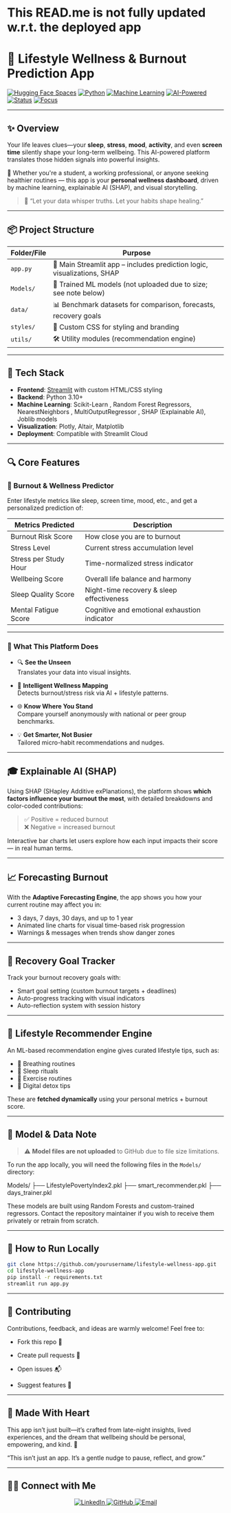 # This READ.me is not fully updated w.r.t. the deployed app




# 🧠 Lifestyle Wellness & Burnout Prediction App

[![Hugging Face Spaces](https://img.shields.io/badge/HuggingFace-Deployed-yellow?logo=huggingface)](#)
[![Python](https://img.shields.io/badge/Built_with-Python_3.10-blue?logo=python)](#)
[![Machine Learning](https://img.shields.io/badge/ML-Scikit--learn-orange?logo=scikit-learn)](#)
[![AI-Powered](https://img.shields.io/badge/AI-Powered-brightgreen?logo=openai)](#)
[![Status](https://img.shields.io/badge/Status-Active_Development-orange)](#)
[![Focus](https://img.shields.io/badge/Focus-Wellness_&_Burnout-ff69b4)](#)


---

## ✨ Overview

Your life leaves clues—your **sleep**, **stress**, **mood**, **activity**, and even **screen time** silently shape your long-term wellbeing. This AI-powered platform translates those hidden signals into powerful insights.

🧭 Whether you're a student, a working professional, or anyone seeking healthier routines — this app is your **personal wellness dashboard**, driven by machine learning, explainable AI (SHAP), and visual storytelling.

> 🌱 “Let your data whisper truths. Let your habits shape healing.”

---

## 📦 Project Structure

| Folder/File               | Purpose                                                                 |
|--------------------------|-------------------------------------------------------------------------|
| `app.py`                 | 🚀 Main Streamlit app – includes prediction logic, visualizations, SHAP |
| `Models/`                | 📁 Trained ML models (not uploaded due to size; see note below)         |
| `data/`                  | 📊 Benchmark datasets for comparison, forecasts, recovery goals         |
| `styles/`                | 🎨 Custom CSS for styling and branding                                  |
| `utils/`                 | 🛠 Utility modules (recommendation engine)         |

---

## 🧰 Tech Stack

- **Frontend**: [Streamlit](https://streamlit.io) with custom HTML/CSS styling
- **Backend**: Python 3.10+
- **Machine Learning**: Scikit-Learn , Random Forest Regressors, NearestNeighbors , MultiOutputRegressor ,  SHAP (Explainable AI), Joblib models
- **Visualization**: Plotly, Altair, Matplotlib
- **Deployment**: Compatible with Streamlit Cloud 

---

## 🔍 Core Features

### 🔮 Burnout & Wellness Predictor
Enter lifestyle metrics like sleep, screen time, mood, etc., and get a personalized prediction of:

| Metrics Predicted         | Description                                                      |
|--------------------------|------------------------------------------------------------------|
| Burnout Risk Score       | How close you are to burnout                                     |
| Stress Level             | Current stress accumulation level                                |
| Stress per Study Hour    | Time-normalized stress indicator                                 |
| Wellbeing Score          | Overall life balance and harmony                                 |
| Sleep Quality Score      | Night-time recovery & sleep effectiveness                        |
| Mental Fatigue Score     | Cognitive and emotional exhaustion indicator                     |

---

### 🌿 What This Platform Does

- 🔍 **See the Unseen**  
  Translates your data into visual insights.

- 🧠 **Intelligent Wellness Mapping**  
  Detects burnout/stress risk via AI + lifestyle patterns.

- 🌐 **Know Where You Stand**  
  Compare yourself anonymously with national or peer group benchmarks.

- 💡 **Get Smarter, Not Busier**  
  Tailored micro-habit recommendations and nudges.

---

## 🎓 Explainable AI (SHAP)

Using SHAP (SHapley Additive exPlanations), the platform shows **which factors influence your burnout the most**, with detailed breakdowns and color-coded contributions:

> ✅ Positive = reduced burnout  
> ❌ Negative = increased burnout

Interactive bar charts let users explore how each input impacts their score — in real human terms.

---

## 📈 Forecasting Burnout

With the **Adaptive Forecasting Engine**, the app shows you how your current routine may affect you in:

- 3 days, 7 days, 30 days, and up to 1 year
- Animated line charts for visual time-based risk progression
- Warnings & messages when trends show danger zones

---

## 🎯 Recovery Goal Tracker

Track your burnout recovery goals with:

- Smart goal setting (custom burnout targets + deadlines)
- Auto-progress tracking with visual indicators
- Auto-reflection system with session history

---

## 🧠 Lifestyle Recommender Engine

An ML-based recommendation engine gives curated lifestyle tips, such as:

- 🧘 Breathing routines
- 🛌 Sleep rituals
- 💪 Exercise routines
- 📵 Digital detox tips

These are **fetched dynamically** using your personal metrics + burnout score.

---

## 🧾 Model & Data Note

> ⚠️ **Model files are not uploaded** to GitHub due to file size limitations.

To run the app locally, you will need the following files in the `Models/` directory:

Models/
├── LifestylePovertyIndex2.pkl
├── smart_recommender.pkl
├── days_trainer.pkl


These models are built using Random Forests and custom-trained regressors. Contact the repository maintainer if you wish to receive them privately or retrain from scratch.

---

## 🚀 How to Run Locally

```bash
git clone https://github.com/yourusername/lifestyle-wellness-app.git
cd lifestyle-wellness-app
pip install -r requirements.txt
streamlit run app.py
```
---
## 🤝 Contributing
Contributions, feedback, and ideas are warmly welcome! Feel free to:

- Fork this repo 🍴

- Create pull requests 🔁

- Open issues 📬

- Suggest features 🌟

---

## 🧠 Made With Heart
This app isn’t just built—it’s crafted from late-night insights, lived experiences, and the dream that wellbeing should be personal, empowering, and kind. 💙

“This isn’t just an app. It’s a gentle nudge to pause, reflect, and grow.”

---

## 🙋‍♂️ Connect with Me

<p align="center">
  <a href="https://www.linkedin.com/in/mandeep-ray-b5535627b/">
    <img src="https://img.shields.io/badge/-LinkedIn-blue?style=flat-square&logo=linkedin&logoColor=white" alt="LinkedIn">
  </a>
  <a href="https://github.com/Mandy1200">
    <img src="https://img.shields.io/badge/-GitHub-black?style=flat-square&logo=github&logoColor=white" alt="GitHub">
  </a>
  <a href="mailto:mandeepray05@gmail.com">
    <img src="https://img.shields.io/badge/-Gmail-red?style=flat-square&logo=gmail&logoColor=white" alt="Email">
  </a>
</p>

